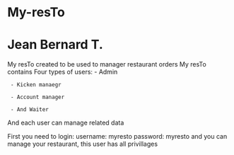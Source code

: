 # My-resTo
# Jean Bernard T.
My resTo created to be used to manager restaurant orders
My resTo contains Four types of users:
     - Admin
     
     - Kicken manaegr
     
     - Account manager
     
     - And Waiter
     
And each user can manage related data

First you need to login:
    username: myresto
    password: myresto
and you can manage your restaurant, this user has all privillages


